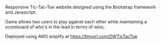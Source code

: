 Responsive Tic-Tac-Toe website designed using the Bootstrap framework and Javascript.

Game allows two users to play against each other while maintaining a scoreboard of who's in the lead in terms of wins.

Deployed using AWS amplify at https://tinyurl.com/DWTicTacToe
